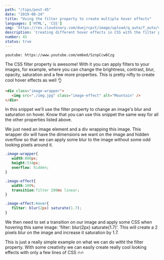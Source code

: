 ```yaml
---
path: "/tips/post-45"
date: "2019-08-24"
title: "Using the filter property to create multiple hover effects"
languages: ['HTML', 'CSS']
img: 'https://res.cloudinary.com/duejrcpct/image/upload/q_auto/f_auto/v1586813977/tips/45-1_qeyo12.png'
description: 'Creating different hover effects in CSS with the filter property'
number: 45
status: true
---
```


`youtube: https://www.youtube.com/embed/SznpCcw6Czg`

The CSS filter property is awesome! With it you can apply filters to your images, for example, where you can change the brightness, contrast, blur, opacity, saturation and a few more properties. This is pretty nifty to create cool hover effects as well 👌

 ```html
<div class="image-wrapper">
    <img src="./img.jpg" class="image-effect" alt="Mountain" />
</div>
 ```

In this snippet we'll use the filter property to change an image's blur and saturation on hover. Know that you can use this snippet the same way for all the other properties listed above.

We just need an image element and a div wrapping this image. This wrapper div will have the dimensions we want on the image and hidden overflow so that we can apply some blur to the image without some odd looking pixels around it.


 ```css
.image-wrapper{
    width:800px;
    height:534px;
    overflow: hidden;
}

.image-effect{
    width:100%;
    transition:filter 200ms linear;
}

.image-effect:hover{
    filter: blur(2px) saturate(1.7);
}
 ```

We then need to set a transition on our image and apply some CSS when hovering this same image: 'filter: blur(2px) saturate(1.7)'. This will create a 2 pixels blur on the image and increase it saturation by 1.7.

This is just a really simple example on what we can do witht the filter property. With some creativity we can easily create really cool looking effects with only a few lines of CSS 🔥🔥